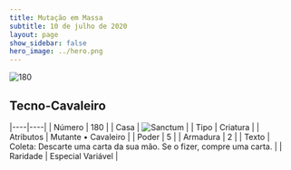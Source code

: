 ```yaml
---
title: Mutação em Massa
subtitle: 10 de julho de 2020
layout: page
show_sidebar: false
hero_image: ../hero.png
---
```


![180](https://cdn.keyforgegame.com/media/card_front/pt/479_180_VP289QGF88R8_pt.png)

## Tecno-Cavaleiro

|----|----|
| Número | 180 |
| Casa | ![Sanctum](https://archonarcana.com/images/thumb/c/c7/Sanctum.png/22px-Sanctum.png "Santuário") |
| Tipo | Criatura |
| Atributos | Mutante • Cavaleiro |
| Poder | 5 |
| Armadura | 2 |
| Texto | Coleta: Descarte uma carta da sua mão. Se o fizer, compre uma carta. |
| Raridade | Especial Variável |
